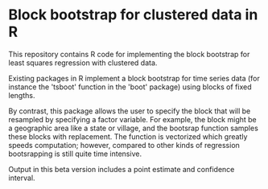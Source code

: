 # Block bootstrap for clustered data in R

This repository contains R code for implementing the block bootstrap for least squares regression with clustered data. 

Existing packages in R implement a block bootstrap for time series data (for instance the 'tsboot' function in the 'boot' package) using blocks of fixed lengths. 

By contrast, this package allows the user to specify the block that will be resampled by specifying a factor variable. For example, the block might be a geographic area like a state or village, and the bootsrap function samples these blocks with replacement. The function is vectorized which greatly speeds computation; however, compared to other kinds of regression bootsrapping is still quite time intensive.

Output in this beta version includes a point estimate and confidence interval.
